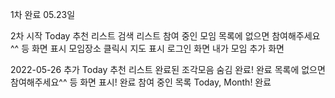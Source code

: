 1차 완료 05.23일

2차 시작
Today 추천 리스트
검색 리스트
참여 중인 모임
목록에 없으면 참여해주세요^^ 등 화면 표시
모임장소 클릭시 지도 표시
로그인 화면
내가 모임 추가 화면


2022-05-26 추가
Today 추천 리스트 완료된 조각모음 숨김 완료! 완료
목록에 없으면 참여해주세요^^ 등 화면 표시! 완료
참여 중인 목록 Today, Month! 완료
